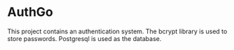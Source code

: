 # AuthGo
This project contains an authentication system. The bcrypt library is used to store passwords. Postgresql is used as the database.
